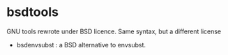 # bsdtools

GNU tools rewrote under BSD licence. Same syntax, but a different license

  * bsdenvsubst : a BSD alternative to envsubst.

